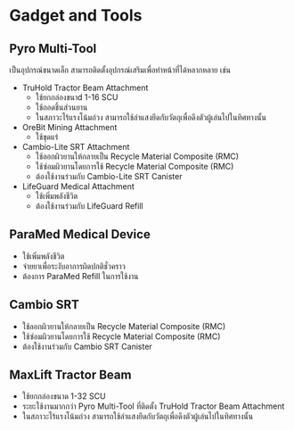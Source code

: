 # Gadget and Tools

## Pyro Multi-Tool

เป็นอุปกรณ์ขนาดเล็ก สามารถติดตั้งอุปกรณ์เสริมเพื่อทำหน้าที่ได้หลากหลาย เช่น

* TruHold Tractor Beam Attachment  
  * ใช้ยกกล่องขนาd 1-16 SCU  
  * ใช้ถอดชิ้นส่วนยาน  
  * ในสภาวะไร้แรงโน้มถ่วง สามารถใช้ลำแสงยึดกับวัตถุเพื่อดึงตัวผู้เล่นไปในทิศทางนั้น  
* OreBit Mining Attachment  
  * ใช้ขุดแร่  
* Cambio-Lite SRT Attachment  
  * ใช้ลอกผิวยานให้กลายเป็น Recycle Material Composite (RMC)  
  * ใช้ซ่อมผิวยานโดยการใช้ Recycle Material Composite (RMC)  
  * ต้องใช้งานร่วมกับ Cambio-Lite SRT Canister  
* LifeGuard Medical Attachment  
  * ใช้เพิ่มพลังชีวิต  
  * ต้องใช้งานร่วมกับ LifeGuard Refill

## ParaMed Medical Device

* ใช้เพิ่มพลังชีวิต  
* จ่ายยาเพื่อระงับอาการผิดปกติชั่วคราว  
* ต้องการ ParaMed Refill ในการใช้งาน

## Cambio SRT

* ใช้ลอกผิวยานให้กลายเป็น Recycle Material Composite (RMC)  
* ใช้ซ่อมผิวยานโดยการใช้ Recycle Material Composite (RMC)  
* ต้องใช้งานร่วมกับ Cambio SRT Canister

## MaxLift Tractor Beam

* ใช้ยกกล่องขนาด 1-32 SCU  
* ระยะใช้งานมากกว่า Pyro Multi-Tool ที่ติดตั้ง TruHold Tractor Beam Attachment  
* ในสภาวะไร้แรงโน้มถ่วง สามารถใช้ลำแสงยึดกับวัตถุเพื่อดึงตัวผู้เล่นไปในทิศทางนั้น